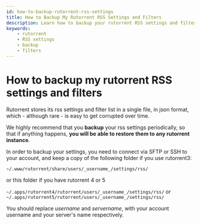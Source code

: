 ```yaml
---
id: how-to-backup-rutorrent-rss-settings
title: How to Backup My Rutorrent RSS Settings and Filters
description: Learn how to backup your rutorrent RSS settings and filters to prevent data loss and ensure easy restoration.
keywords:
    - rutorrent
    - RSS settings
    - backup
    - filters
---
```


# How to backup my rutorrent RSS settings and filters

Rutorrent stores its rss settings and filter list in a single file, in json format, which - although rare - is easy to get corrupted over time.

We highly recommend that you **backup** your rss settings periodically, so that if anything happens, **you will be able to restore them to any rutorrent instance**.

In order to backup your settings, you need to connect via SFTP or SSH to your account, and keep a copy of the following folder if you use rutorrent3:

```~/.www/rutorrent/share/users/_username_/settings/rss/```

or this folder if you have rutorrent 4 or 5

```~/.apps/rutorrent4/rutorrent/users/_username_/settings/rss/``` or
```~/.apps/rutorrent5/rutorrent/users/_username_/settings/rss/```

You should replace _username_ and _servername_, with your account username and your server's name respectively.